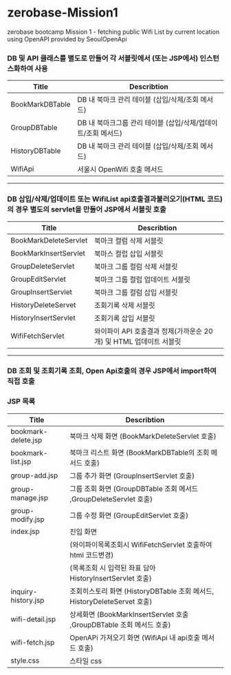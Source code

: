 # zerobase-Mission1
zerobase bootcamp Mission 1 - 
fetching public Wifi List by current location using OpenAPI provided by SeoulOpenApi

### DB 및 API 클래스를 별도로 만들어 각 서블릿에서 (또는 JSP에서) 인스턴스화하여 사용

| Title           | Describtion                           |
|-----------------|---------------------------------------|
| BookMarkDBTable | DB 내 북마크 관리 테이블 (삽입/삭제/조회 메서드)        |
| GroupDBTable    | DB 내 북마크그룹 관리 테이블 (삽입/삭제/업데이트/조회 메서드) |
| HistoryDBTable  | DB 내 북마크 관리 테이블 (삽입/삭제/조회 메서드)        |
| WifiApi         | 서울시 OpenWifi 호출 메서드                   |

---

### DB 삽입/삭제/업데이트 또는 WifiList api호출결과불러오기(HTML 코드)의 경우 별도의 servlet을 만들어 JSP에서 서블릿 호출

| Title                   | Describtion                                      |
|-------------------------|--------------------------------------------------|
| BookMarkDeleteServlet   | 북마크 컬럼 삭제 서블릿                                    |
| BookMarkInsertServlet   | 북마스 컬럽 삽입 서블릿                                    |
| GroupDeleteServlet      | 북마크 그룹 컬럼 삭제 서블릿                                 |
| GroupEditServlet        | 북마크 그룹 컬럽 업데이트 서블릿                               |
| GroupInsertServlet      | 북마크 그룹 컬럼 삽입 서블릿                                 |
| HistoryDeleteServet     | 조회기록 삭제 서블릿                                      |
| HistoryInsertServlet    | 조회기록 삽입 서블릿                                      |
| WifiFetchServlet        | 와이파이 API 호출결과 정제(가까운순 20개) 및 HTML 업데이트 서블릿       |

---

### DB 조회 및 조회기록 조회, Open Api호출의 경우 JSP에서 import하여 직접 호출
### JSP 목록 
| Title               | Describtion                                             |
|---------------------|---------------------------------------------------------|
| bookmark-delete.jsp | 북마크 삭제 화면 (BookMarkDeleteServlet 호출)                    |
| bookmark-list.jsp   | 북마크 리스트 화면 (BookMarkDBTable의 조회 메서드 호출)                 |
| group-add.jsp       | 그룹 추가 화면 (GroupInsertServlet 호출)                        |
| group-manage.jsp    | 그룹 조회 화면 (GroupDBTable 조회 메서드 ,GroupDeleteServlet 호출)   |
| group-modify.jsp    | 그룹 수정 화면 (GroupEditServlet 호출)                          |
| index.jsp           | 진입 화면                                                   
|                     | (와이파이목록조회시 WifiFetchServlet 호출하여 html 코드변경)             |
|                     | (목록조회 시 입력된 좌표 담아 HistoryInsertServlet 호출)              |
| inquiry-history.jsp | 조회히스토리 화면 (HistoryDBTable 조회 메서드, HistoryDeleteServet 호출) |
| wifi-detail.jsp     | 상세화면 (BookMarkInsertServlet 호출 ,GroupDBTable 조회 메서드 호출) |
| wifi-fetch.jsp      | OpenAPi 가져오기 화면 (WifiApi 내 api호출 메서드 호출)                |
| style.css           | 스타일 css                                                 |

